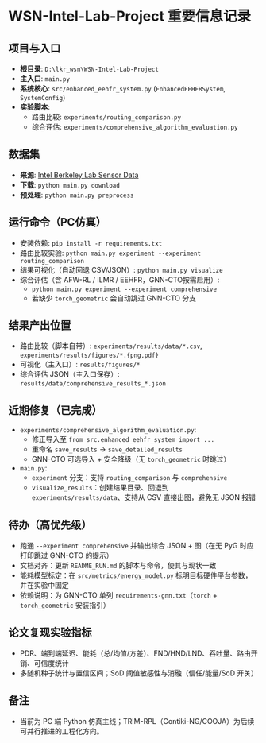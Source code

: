 # WSN-Intel-Lab-Project 重要信息记录

## 项目与入口
- **根目录**: `D:\lkr_wsn\WSN-Intel-Lab-Project`
- **主入口**: `main.py`
- **系统核心**: `src/enhanced_eehfr_system.py` (`EnhancedEEHFRSystem`, `SystemConfig`)
- **实验脚本**:
  - 路由比较: `experiments/routing_comparison.py`
  - 综合评估: `experiments/comprehensive_algorithm_evaluation.py`

## 数据集
- **来源**: [Intel Berkeley Lab Sensor Data](https://db.csail.mit.edu/labdata/labdata.html)
- **下载**: `python main.py download`
- **预处理**: `python main.py preprocess`

## 运行命令（PC仿真）
- 安装依赖: `pip install -r requirements.txt`
- 路由比较实验: `python main.py experiment --experiment routing_comparison`
- 结果可视化（自动回退 CSV/JSON）: `python main.py visualize`
- 综合评估（含 AFW-RL / ILMR / EEHFR，GNN-CTO按需启用）:
  - `python main.py experiment --experiment comprehensive`
  - 若缺少 `torch_geometric` 会自动跳过 GNN-CTO 分支

## 结果产出位置
- 路由比较（脚本自带）: `experiments/results/data/*.csv`, `experiments/results/figures/*.{png,pdf}`
- 可视化（主入口）: `results/figures/*`
- 综合评估 JSON（主入口保存）: `results/data/comprehensive_results_*.json`

## 近期修复（已完成）
- `experiments/comprehensive_algorithm_evaluation.py`:
  - 修正导入至 `from src.enhanced_eehfr_system import ...`
  - 重命名 `save_results` → `save_detailed_results`
  - GNN-CTO 可选导入 + 安全降级（无 `torch_geometric` 时跳过）
- `main.py`:
  - `experiment` 分支：支持 `routing_comparison` 与 `comprehensive`
  - `visualize_results`：创建结果目录、回退到 `experiments/results/data`、支持从 CSV 直接出图，避免无 JSON 报错

## 待办（高优先级）
- 跑通 `--experiment comprehensive` 并输出综合 JSON + 图（在无 PyG 时应打印跳过 GNN-CTO 的提示）
- 文档对齐：更新 `README_RUN.md` 的脚本与命令，使其与现状一致
- 能耗模型标定：在 `src/metrics/energy_model.py` 标明目标硬件平台参数，并在实验中固定
- 依赖说明：为 GNN-CTO 单列 `requirements-gnn.txt`（`torch` + `torch_geometric` 安装指引）

## 论文复现实验指标
- PDR、端到端延迟、能耗（总/均值/方差）、FND/HND/LND、吞吐量、路由开销、可信度统计
- 多随机种子统计与置信区间；SoD 阈值敏感性与消融（信任/能量/SoD 开关）

## 备注
- 当前为 PC 端 Python 仿真主线；TRIM-RPL（Contiki-NG/COOJA）为后续可并行推进的工程化方向。


